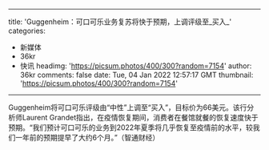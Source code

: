 
---
title: 'Guggenheim：可口可乐业务复苏将快于预期，上调评级至_买入_'
categories: 
 - 新媒体
 - 36kr
 - 快讯
headimg: 'https://picsum.photos/400/300?random=7154'
author: 36kr
comments: false
date: Tue, 04 Jan 2022 12:57:17 GMT
thumbnail: 'https://picsum.photos/400/300?random=7154'
---

<div>   
Guggenheim将可口可乐评级由“中性”上调至“买入”，目标价为66美元。该行分析师Laurent Grandet指出，在疫情恢复期间，消费者在餐馆就餐的恢复速度快于预期。“我们预计可口可乐的业务到2022年夏季将几乎恢复至疫情前的水平，较我们一年前的预期提早了大约6个月。”（智通财经）  
</div>
            